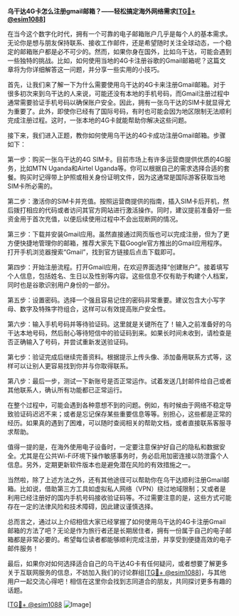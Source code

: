 **乌干达4G卡怎么注册gmail邮箱？——轻松搞定海外网络需求[[TG💪+ @esim1088](https://t.me/s/esim1088)]**

在当今这个数字化时代，拥有一个可靠的电子邮箱账户几乎是每个人的基本需求。无论你是想与朋友保持联系、接收工作邮件，还是希望随时关注全球动态，一个稳定的邮箱账户都是必不可少的。然而，如果你身在国外，比如乌干达，可能会遇到一些独特的挑战。比如，如何使用当地的4G卡注册谷歌的Gmail邮箱呢？这篇文章将为你详细解答这一问题，并分享一些实用的小技巧。

首先，让我们来了解一下为什么需要使用乌干达的4G卡来注册Gmail邮箱。对于很多初次来到乌干达的人来说，可能还没有本地的手机号码，而Gmail注册过程中通常需要验证手机号码以确保账户安全。因此，拥有一张乌干达的SIM卡就显得尤为重要了。此外，即使你已经有了国际号码，有时也可能会因为地区限制无法顺利完成注册过程。这时，一张本地的4G卡就能帮助你解决这些问题。

接下来，我们进入正题，教你如何使用乌干达的4G卡成功注册Gmail邮箱。步骤如下：

第一步：购买一张乌干达的4G SIM卡。目前市场上有许多运营商提供优质的4G服务，比如MTN Uganda和Airtel Uganda等。你可以根据自己的需求选择合适的套餐。购买时记得带上护照或相关身份证明文件，因为这通常是国际游客获取当地SIM卡所必需的。

第二步：激活你的SIM卡并充值。按照运营商提供的指南，插入SIM卡后开机，然后拨打相应的代码或者访问其官方网站进行激活操作。同时，建议提前准备好一些资金用于首次充值，以便后续使用过程中不会出现断网的情况。

第三步：下载并安装Gmail应用。虽然直接通过网页版也可以完成注册，但为了更方便快捷地管理你的邮箱，推荐大家先下载Google官方推出的Gmail应用程序。打开手机浏览器搜索“Gmail”，找到官方链接后点击下载即可。

第四步：开始注册流程。打开Gmail应用，在欢迎界面选择“创建账户”。接着填写个人信息，包括姓名、生日以及性别等内容。这些信息不仅有助于构建个人档案，同时也是谷歌识别用户身份的一部分。

第五步：设置密码。选择一个强且容易记住的密码非常重要。建议包含大小写字母、数字及特殊字符组合，这样可以有效提高账户安全性。

第六步：输入手机号码并等待验证码。这里就是关键所在了！输入之前准备好的乌干达本地号码，然后耐心等待短信中的验证码到来。如果长时间未收到，请检查是否正确输入了号码，并尝试重新发送验证码。

第七步：验证完成后继续完善资料。根据提示上传头像、添加备用联系方式等，这样可以让别人更容易找到你并与你取得联系。

第八步：最后一步，测试一下新账号是否正常运作。试着发送几封邮件给自己或者其他联系人，确认所有功能都已正常运行。

在整个过程中，可能会遇到各种意想不到的问题。例如，有时候由于网络不稳定导致验证码迟迟不来；或者是忘记保存某些重要信息等等。别担心，这些都是正常的经历。如果真的遇到了困难，可以随时查阅相关的帮助文档，或者直接联系客服寻求帮助。

值得一提的是，在海外使用电子设备时，一定要注意保护好自己的隐私和数据安全。尤其是在公共Wi-Fi环境下操作敏感事务时，务必启用加密连接以防泄露个人信息。另外，定期更新软件版本也是避免潜在风险的有效措施之一。

当然啦，除了上述方法之外，还有其他途径可以帮助你在乌干达顺利注册Gmail邮箱。比如说，借助第三方工具如虚拟私人网络（VPN）绕过地域限制；又或者是利用已经注册好的国内手机号码接收验证码等。不过需要注意的是，这些方式可能存在一定的法律风险和技术障碍，因此建议谨慎选择。

总而言之，通过以上介绍相信大家已经掌握了如何使用乌干达的4G卡注册Gmail邮箱的方法了吧？无论是作为旅行者还是长期居住者，拥有一份属于自己的电子邮箱都是非常必要的。希望每位读者都能够顺利完成注册，并享受到便捷高效的电子邮件服务！

最后，如果你对如何选择适合自己的乌干达4G卡有任何疑问，或者想要了解更多关于互联网服务的信息，不妨加入我们的讨论群组[[TG💪+ @esim1088](https://t.me/s/esim1088)]，与其他用户一起交流心得吧！相信在这里你会找到志同道合的朋友，共同探讨更多有趣的话题。

[[TG💪+ @esim1088](https://t.me/s/esim1088) ![Image](https://i.postimg.cc/4NQfJmqS/Snipaste-2025-05-13-00-14-12.png)]